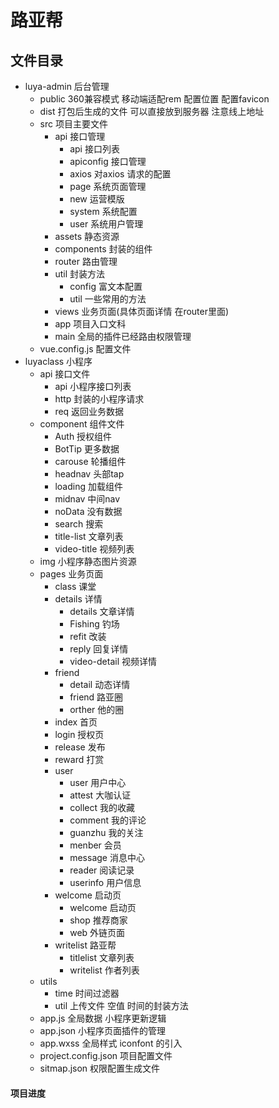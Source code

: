 # 路亚帮

## 文件目录
- luya-admin 后台管理
    - public 360兼容模式 移动端适配rem 配置位置 配置favicon
    - dist 打包后生成的文件 可以直接放到服务器 注意线上地址
    - src 项目主要文件
        - api 接口管理
            - api 接口列表
            - apiconfig  接口管理
            - axios 对axios 请求的配置
            - page 系统页面管理
            - new 运营模版
            - system 系统配置
            - user 系统用户管理
        - assets 静态资源
        - components 封装的组件
        - router 路由管理
        - util 封装方法
            - config 富文本配置
            - util 一些常用的方法
        - views 业务页面(具体页面详情 在router里面)
        - app 项目入口文科
        - main 全局的插件已经路由权限管理
    - vue.config.js 配置文件
- luyaclass 小程序
    -  api 接口文件
        - api 小程序接口列表
        - http 封装的小程序请求
        - req 返回业务数据
     - component 组件文件
        - Auth 授权组件
        - BotTip 更多数据
        - carouse 轮播组件
        - headnav 头部tap
        - loading 加载组件
        - midnav 中间nav
        - noData 没有数据
        - search 搜索
        - title-list 文章列表
        - video-title 视频列表
    - img 小程序静态图片资源
    - pages 业务页面
        - class 课堂
        - details 详情
            - details 文章详情
            - Fishing 钓场
            - refit 改装
            - reply 回复详情
            - video-detail 视频详情
        - friend 
            - detail 动态详情
            - friend 路亚圈
            - orther 他的圈
        - index 首页
        - login 授权页
        - release 发布
        - reward 打赏
        - user 
            - user 用户中心
            - attest 大咖认证
            - collect 我的收藏
            - comment 我的评论
            - guanzhu 我的关注
            - menber 会员
            - message 消息中心
            - reader 阅读记录
            - userinfo 用户信息
        - welcome 启动页
            - welcome 启动页
            - shop 推荐商家
            - web 外链页面
        - writelist 路亚帮
            - titlelist 文章列表
            - writelist 作者列表
    - utils
        -  time 时间过滤器
        -  util 上传文件 空值 时间的封装方法
    - app.js 全局数据 小程序更新逻辑
    - app.json 小程序页面插件的管理
    - app.wxss 全局样式 iconfont 的引入
    - project.config.json 项目配置文件
    - sitmap.json 权限配置生成文件

#### 项目进度